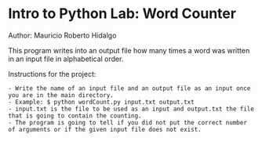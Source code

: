 Intro to Python Lab: Word Counter
===================================
Author: Mauricio Roberto Hidalgo

This program writes into an output file how many times a word was written in an input file in alphabetical order. 

Instructions for the project:

    - Write the name of an input file and an output file as an input once you are in the main directory.
	- Example: $ python wordCount.py input.txt output.txt 
	- input.txt is the file to be used as an input and output.txt the file that is going to contain the counting.
	- The program is going to tell if you did not put the correct number of arguments or if the given input file does not exist.